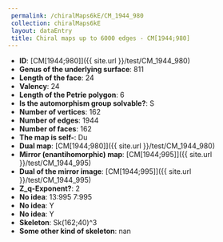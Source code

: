 ```yaml
--- 
 permalink: /chiralMaps6kE/CM_1944_980 
 collection: chiralMaps6kE
 layout: dataEntry
 title: Chiral maps up to 6000 edges - CM[1944;980]
---
```


- **ID**: [CM[1944;980]]({{ site.url }}/test/CM_1944_980)
- **Genus of the underlying surface**: 811
- **Length of the face**: 24
- **Valency**: 24
- **Length of the Petrie polygon**: 6
- **Is the automorphism group solvable?**: S
- **Number of vertices**: 162
- **Number of edges**: 1944
- **Number of faces**: 162
- **The map is self-**: Du
- **Dual map**: [CM[1944;980]]({{ site.url }}/test/CM_1944_980)
- **Mirror (enantihomorphic) map**: [CM[1944;995]]({{ site.url }}/test/CM_1944_995)
- **Dual of the mirror image**: [CM[1944;995]]({{ site.url }}/test/CM_1944_995)
- **Z_q-Exponent?**: 2
- **No idea**:  13:995 7:995
- **No idea**: Y
- **No idea**: Y
- **Skeleton**: Sk(162;40)^3
- **Some other kind of skeleton**: nan
